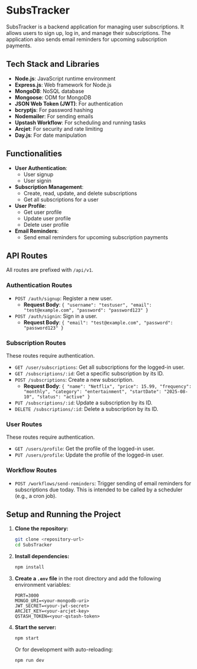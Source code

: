 # SubsTracker

SubsTracker is a backend application for managing user subscriptions. It allows users to sign up, log in, and manage their subscriptions. The application also sends email reminders for upcoming subscription payments.

## Tech Stack and Libraries

*   **Node.js**: JavaScript runtime environment
*   **Express.js**: Web framework for Node.js
*   **MongoDB**: NoSQL database
*   **Mongoose**: ODM for MongoDB
*   **JSON Web Token (JWT)**: For authentication
*   **bcryptjs**: For password hashing
*   **Nodemailer**: For sending emails
*   **Upstash Workflow**: For scheduling and running tasks
*   **Arcjet**: For security and rate limiting
*   **Day.js**: For date manipulation

## Functionalities

*   **User Authentication**:
    *   User signup
    *   User signin
*   **Subscription Management**:
    *   Create, read, update, and delete subscriptions
    *   Get all subscriptions for a user
*   **User Profile**:
    *   Get user profile
    *   Update user profile
    *   Delete user profile
*   **Email Reminders**:
    *   Send email reminders for upcoming subscription payments

## API Routes

All routes are prefixed with `/api/v1`.

### Authentication Routes

*   `POST /auth/signup`: Register a new user.
    *   **Request Body**: `{ "username": "testuser", "email": "test@example.com", "password": "password123" }`
*   `POST /auth/signin`: Sign in a user.
    *   **Request Body**: `{ "email": "test@example.com", "password": "password123" }`

### Subscription Routes

These routes require authentication.

*   `GET /user/subscriptions`: Get all subscriptions for the logged-in user.
*   `GET /subscriptions/:id`: Get a specific subscription by its ID.
*   `POST /subscriptions`: Create a new subscription.
    *   **Request Body**: `{ "name": "Netflix", "price": 15.99, "frequency": "monthly", "category": "entertainment", "startDate": "2025-08-10", "status": "active" }`
*   `PUT /subscriptions/:id`: Update a subscription by its ID.
*   `DELETE /subscriptions/:id`: Delete a subscription by its ID.

### User Routes

These routes require authentication.

*   `GET /users/profile`: Get the profile of the logged-in user.
*   `PUT /users/profile`: Update the profile of the logged-in user.

### Workflow Routes

*   `POST /workflows/send-reminders`: Trigger sending of email reminders for subscriptions due today. This is intended to be called by a scheduler (e.g., a cron job).

## Setup and Running the Project

1.  **Clone the repository:**
    ```bash
    git clone <repository-url>
    cd SubsTracker
    ```
2.  **Install dependencies:**
    ```bash
    npm install
    ```
3.  **Create a `.env` file** in the root directory and add the following environment variables:
    ```
    PORT=3000
    MONGO_URI=<your-mongodb-uri>
    JWT_SECRET=<your-jwt-secret>
    ARCJET_KEY=<your-arcjet-key>
    QSTASH_TOKEN=<your-qstash-token>
    ```
4.  **Start the server:**
    ```bash
    npm start
    ```
    Or for development with auto-reloading:
    ```bash
    npm run dev
    ```

